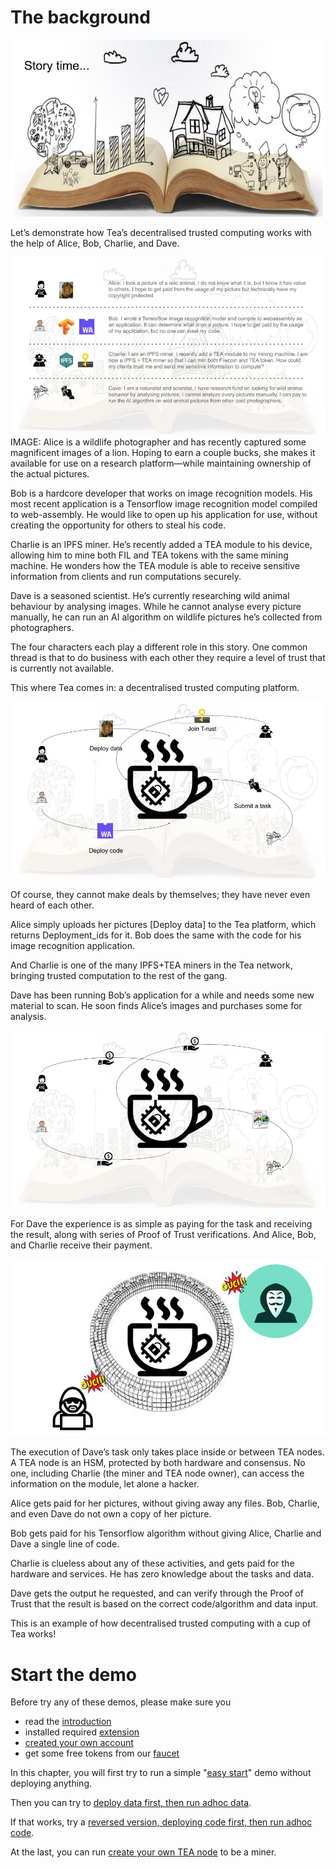 # The background
![Story time](../res/demostory2.jpg)

Let’s demonstrate how Tea’s decentralised trusted computing works with the help of Alice, Bob, Charlie, and Dave.
 
![Story time](../res/demostory3.jpg)
IMAGE:
Alice is a wildlife photographer and has recently captured some magnificent images of a lion. Hoping to earn a couple bucks, she makes it available for use on a research platform—while maintaining ownership of the actual pictures.

Bob is a hardcore developer that works on image recognition models. His most recent application is a Tensorflow image recognition model compiled to web-assembly. He would like to open up his application for use, without creating the opportunity for others to steal his code.

Charlie is an IPFS miner. He’s recently added a TEA module to his device, allowing him to mine both FIL and TEA tokens with the same mining machine. He wonders how the TEA module is able to receive sensitive information from clients and run computations securely.

Dave is a seasoned scientist. He’s currently researching wild animal behaviour by analysing images. While he cannot analyse every picture manually, he can run an AI algorithm on wildlife pictures he’s collected from photographers.

The four characters each play a different role in this story. One common thread is that to do business with each other they require a level of trust that is currently not available.

This where Tea comes in: a decentralised trusted computing platform.

![Story time](../res/demostory4.jpg)

Of course, they cannot make deals by themselves; they have never even heard of each other. 

Alice simply uploads her pictures [Deploy data] to the Tea platform, which returns Deployment_ids for it. Bob does the same with the code for his image recognition application.

And Charlie is one of the many IPFS+TEA miners in the Tea network, bringing trusted computation to the rest of the gang.

Dave has been running Bob’s application for a while and needs some new material to scan. He soon finds Alice’s images and purchases some for analysis.

![Story time](../res/demostory5.jpg)

For Dave the experience is as simple as paying for the task and receiving the result, along with series of Proof of Trust verifications. And Alice, Bob, and Charlie receive their payment.

![Story time](../res/demostory6.jpg)

The execution of Dave’s task only takes place inside or between TEA nodes. A TEA node is an HSM, protected by both hardware and consensus. No one, including Charlie (the miner and TEA node owner), can access the information on the module, let alone a hacker.

Alice gets paid for her pictures, without giving away any files. Bob, Charlie, and even Dave do not own a copy of her picture.

Bob gets paid for his Tensorflow algorithm without giving Alice, Charlie and Dave a single line of code.

Charlie is clueless about any of these activities, and gets paid for the hardware and services. He has zero knowledge about the tasks and data.

Dave gets the output he requested, and can verify through the Proof of Trust that the result is based on the correct code/algorithm and data input.

This is an example of how decentralised trusted computing with a cup of Tea works!

# Start the demo
Before try any of these demos, please make sure you 
- read the [introduction](http://t-rust.com/#/demo) 
- installed required [extension](../FAQ/how_to_install_polkadot_extension.md)
- [created your own account](../FAQ/how_to_create_a_new_account.md)
- get some free tokens from our [faucet](../FAQ/how_to_get_free_test_token_to_start.md)

In this chapter, you will first try to run a simple "[easy start](Easy_start.md)" demo without deploying anything.

Then you can try to [deploy data first, then run adhoc data](Deploy_data_run_adhoc_code.md).

If that works, try a [reversed version, deploying code first, then run adhoc code](Deploy_code_run_adhoc_data.md).

At the last, you can run [create your own TEA node](Run_your_own_TEA_node.md) to be a miner.

